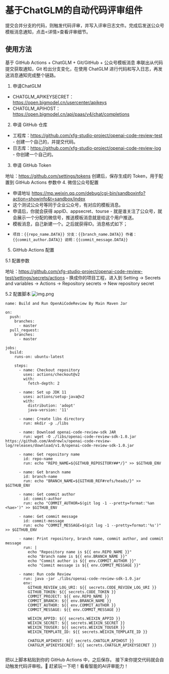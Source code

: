 # 基于ChatGLM的自动代码评审组件

提交合并分支的代码，则触发代码评审，并写入评审日志文件。完成后发送公众号模板消息通知，点击<详情>查看评审细节。

## 使用方法
基于 GitHub Actions + ChatGLM + Git/GitHub + 公众号模板消息 串联出从代码提交获取通知，Git 检出分支变化，在使用 ChatGLM 进行代码和写入日志，再发送消息通知完成整个链路。

1. 申请ChatGLM
* CHATGLM_APIKEYSECRET： https://open.bigmodel.cn/usercenter/apikeys
* CHATGLM_APIHOST：https://open.bigmodel.cn/api/paas/v4/chat/completions

2. 申请 GitHub 仓库
* 工程库：https://github.com/xfg-studio-project/openai-code-review-test - 创建一个自己的，并提交代码。
* 日志库：https://github.com/xfg-studio-project/openai-code-review-log - 你创建一个自己的。
3. 申请 GitHub Token

地址：https://github.com/settings/tokens
创建后，保存生成的 Token，用于配置到 GitHub Actions 参数中
4. 微信公众号配置
* 申请地址 https://mp.weixin.qq.com/debug/cgi-bin/sandboxinfo?action=showinfo&t=sandbox/index
* 这个测试公众号等同于企业公众号，有对应的模板消息。
* 申请后，你就会获得 appID、appsecret、tourse - 就是谁关注了公众号，就会展示一个分配的微信号，推送模板消息就是给这个用户推送。
* 模板消息，自己新建一个。之后就获得ID。消息格式如下；
* ```
  项目：{{repo_name.DATA}} 分支：{{branch_name.DATA}} 作者：{{commit_author.DATA}} 说明：{{commit_message.DATA}}
  ```
5. GitHub Actions 配置

5.1 配置参数

地址：https://github.com/xfg-studio-project/openai-code-review-test/settings/secrets/actions - 换成你的项目工程，进入到 Setting -> Secrets and variables -> Actions -> Repository secrets -> New repository secret

5.2 配置脚本
![img.png](img.png)
```
name: Build and Run OpenAiCodeReview By Main Maven Jar

on:
  push:
    branches:
      - master
  pull_request:
    branches:
      - master

jobs:
  build:
    runs-on: ubuntu-latest

    steps:
      - name: Checkout repository
        uses: actions/checkout@v2
        with:
          fetch-depth: 2

      - name: Set up JDK 11
        uses: actions/setup-java@v2
        with:
          distribution: 'adopt'
          java-version: '11'

      - name: Create libs directory
        run: mkdir -p ./libs

      - name: Download openai-code-review-sdk JAR
        run: wget -O ./libs/openai-code-review-sdk-1.0.jar https://github.com/Andrewlv/openai-code-review-log/releases/download/v1.0/openai-code-review-sdk-1.0.jar

      - name: Get repository name
        id: repo-name
        run: echo "REPO_NAME=${GITHUB_REPOSITORY##*/}" >> $GITHUB_ENV

      - name: Get branch name
        id: branch-name
        run: echo "BRANCH_NAME=${GITHUB_REF#refs/heads/}" >> $GITHUB_ENV

      - name: Get commit author
        id: commit-author
        run: echo "COMMIT_AUTHOR=$(git log -1 --pretty=format:'%an <%ae>')" >> $GITHUB_ENV

      - name: Get commit message
        id: commit-message
        run: echo "COMMIT_MESSAGE=$(git log -1 --pretty=format:'%s')" >> $GITHUB_ENV

      - name: Print repository, branch name, commit author, and commit message
        run: |
          echo "Repository name is ${{ env.REPO_NAME }}"
          echo "Branch name is ${{ env.BRANCH_NAME }}"
          echo "Commit author is ${{ env.COMMIT_AUTHOR }}"
          echo "Commit message is ${{ env.COMMIT_MESSAGE }}"   

      - name: Run code Review
        run: java -jar ./libs/openai-code-review-sdk-1.0.jar
        env:
          GITHUB_REVIEW_LOG_URI: ${{ secrets.CODE_REVIEW_LOG_URI }}
          GITHUB_TOKEN: ${{ secrets.CODE_TOKEN }}
          COMMIT_PROJECT: ${{ env.REPO_NAME }}
          COMMIT_BRANCH: ${{ env.BRANCH_NAME }}
          COMMIT_AUTHOR: ${{ env.COMMIT_AUTHOR }}
          COMMIT_MESSAGE: ${{ env.COMMIT_MESSAGE }}

          WEIXIN_APPID: ${{ secrets.WEIXIN_APPID }}
          WEIXIN_SECRET: ${{ secrets.WEIXIN_SECRET }}
          WEIXIN_TOUSER: ${{ secrets.WEIXIN_TOUSER }}
          WEIXIN_TEMPLATE_ID: ${{ secrets.WEIXIN_TEMPLATE_ID }}

          CHATGLM_APIHOST: ${{ secrets.CHATGLM_APIHOST }}
          CHATGLM_APIKEYSECRET: ${{ secrets.CHATGLM_APIKEYSECRET }}


```


把以上脚本粘贴到你的 GitHub Actions 中，之后保存。
接下来你提交代码就会自动触发代码评审啦。💐 赶紧玩一下吧！看看智能的AI评审能力！